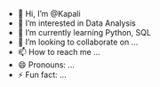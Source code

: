 - 👋 Hi, I’m @Kapali
- 👀 I’m interested in Data Analysis  
- 🌱 I’m currently learning Python, SQL
- 💞️ I’m looking to collaborate on ...
- 📫 How to reach me ...
- 😄 Pronouns: ...
- ⚡ Fun fact: ...

<!---
Kapali/Kapali is a ✨ special ✨ repository because its `README.md` (this file) appears on your GitHub profile.
You can click the Preview link to take a look at your changes.
--->
